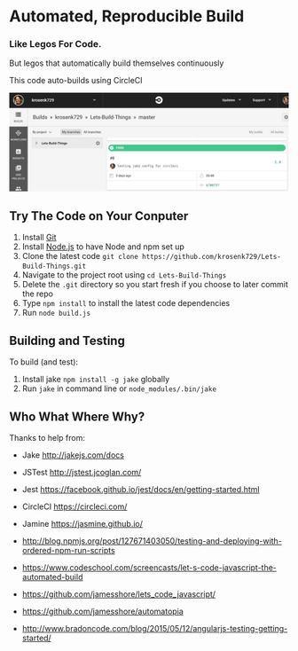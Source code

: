 # Automated, Reproducible Build

### Like Legos For Code.

But legos that automatically build themselves continuously 

This code auto-builds using CircleCI 

![circleci](README.jpg)

Try The Code on Your Conputer
------

1. Install [Git](http://git-scm.com/downloads)
1. Install [Node.js](https://nodejs.org/en/) to have Node and npm set up
1. Clone the latest code `git clone https://github.com/krosenk729/Lets-Build-Things.git`
1. Navigate to the project root using `cd Lets-Build-Things`
1. Delete the `.git` directory so you start fresh if you choose to later commit the repo
1. Type `npm install` to install the latest code dependencies 
1. Run `node build.js` 


Building and Testing
--------------------

To build (and test):

1. Install jake `npm install -g jake` globally 
1. Run `jake` in command line or `node_modules/.bin/jake`


Who What Where Why?
------

Thanks to help from: 

+ Jake http://jakejs.com/docs
+ JSTest http://jstest.jcoglan.com/
+ Jest https://facebook.github.io/jest/docs/en/getting-started.html
+ CircleCI https://circleci.com/
+ Jamine https://jasmine.github.io/ 

+ http://blog.npmjs.org/post/127671403050/testing-and-deploying-with-ordered-npm-run-scripts
+ https://www.codeschool.com/screencasts/let-s-code-javascript-the-automated-build 
+ https://github.com/jamesshore/lets_code_javascript/
+ https://github.com/jamesshore/automatopia
+ http://www.bradoncode.com/blog/2015/05/12/angularjs-testing-getting-started/